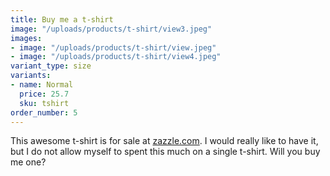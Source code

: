 ```yaml
---
title: Buy me a t-shirt
image: "/uploads/products/t-shirt/view3.jpeg"
images:
- image: "/uploads/products/t-shirt/view.jpeg"
- image: "/uploads/products/t-shirt/view4.jpeg"
variant_type: size
variants:
- name: Normal
  price: 25.7
  sku: tshirt
order_number: 5
---
```


This awesome t-shirt is for sale at [zazzle.com](https://www.zazzle.com/jekyll_t_shirt-235672519224817294). I would really like to have it, but I do not allow myself to spent this much on a single t-shirt. Will you buy me one?

